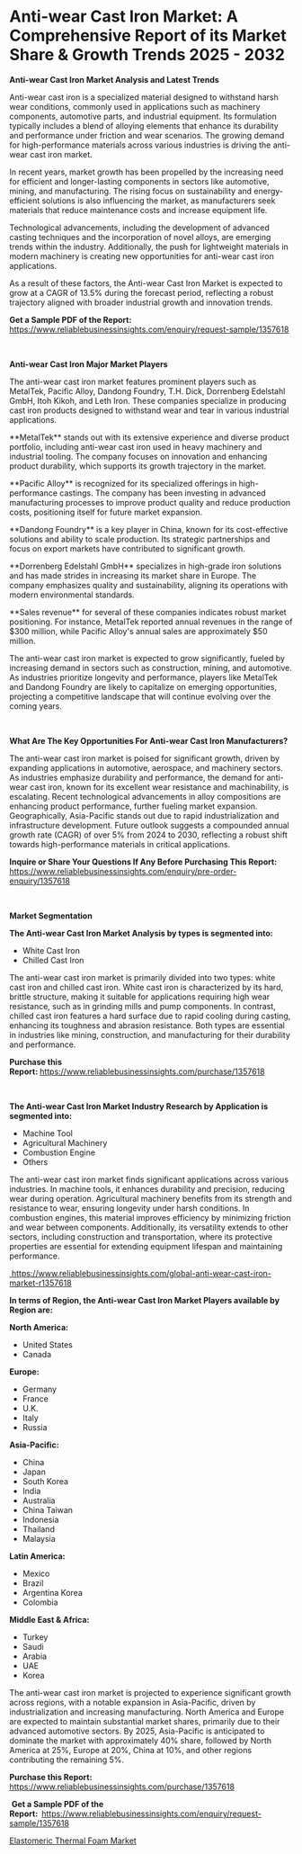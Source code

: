 <p><h1>Anti-wear Cast Iron Market: A Comprehensive Report of its Market Share & Growth Trends 2025 - 2032</h1></p><p><strong>Anti-wear Cast Iron Market Analysis and Latest Trends</strong></p>
<p><p>Anti-wear cast iron is a specialized material designed to withstand harsh wear conditions, commonly used in applications such as machinery components, automotive parts, and industrial equipment. Its formulation typically includes a blend of alloying elements that enhance its durability and performance under friction and wear scenarios. The growing demand for high-performance materials across various industries is driving the anti-wear cast iron market.</p><p>In recent years, market growth has been propelled by the increasing need for efficient and longer-lasting components in sectors like automotive, mining, and manufacturing. The rising focus on sustainability and energy-efficient solutions is also influencing the market, as manufacturers seek materials that reduce maintenance costs and increase equipment life.</p><p>Technological advancements, including the development of advanced casting techniques and the incorporation of novel alloys, are emerging trends within the industry. Additionally, the push for lightweight materials in modern machinery is creating new opportunities for anti-wear cast iron applications. </p><p>As a result of these factors, the Anti-wear Cast Iron Market is expected to grow at a CAGR of 13.5% during the forecast period, reflecting a robust trajectory aligned with broader industrial growth and innovation trends.</p></p>
<p><strong>Get a Sample PDF of the Report:&nbsp;</strong> <a href="https://www.reliablebusinessinsights.com/enquiry/request-sample/1357618?utm_campaign=2731&utm_medium=2&utm_source=Github&utm_content=ia&utm_term=02042025&utm_id=anti-wear-cast-iron">https://www.reliablebusinessinsights.com/enquiry/request-sample/1357618</a></p>
<p>&nbsp;</p>
<p><strong>Anti-wear Cast Iron Major Market Players</strong></p>
<p><p>The anti-wear cast iron market features prominent players such as MetalTek, Pacific Alloy, Dandong Foundry, T.H. Dick, Dorrenberg Edelstahl GmbH, Itoh Kikoh, and Leth Iron. These companies specialize in producing cast iron products designed to withstand wear and tear in various industrial applications.</p><p>**MetalTek** stands out with its extensive experience and diverse product portfolio, including anti-wear cast iron used in heavy machinery and industrial tooling. The company focuses on innovation and enhancing product durability, which supports its growth trajectory in the market.</p><p>**Pacific Alloy** is recognized for its specialized offerings in high-performance castings. The company has been investing in advanced manufacturing processes to improve product quality and reduce production costs, positioning itself for future market expansion.</p><p>**Dandong Foundry** is a key player in China, known for its cost-effective solutions and ability to scale production. Its strategic partnerships and focus on export markets have contributed to significant growth.</p><p>**Dorrenberg Edelstahl GmbH** specializes in high-grade iron solutions and has made strides in increasing its market share in Europe. The company emphasizes quality and sustainability, aligning its operations with modern environmental standards.</p><p>**Sales revenue** for several of these companies indicates robust market positioning. For instance, MetalTek reported annual revenues in the range of $300 million, while Pacific Alloy's annual sales are approximately $50 million. </p><p>The anti-wear cast iron market is expected to grow significantly, fueled by increasing demand in sectors such as construction, mining, and automotive. As industries prioritize longevity and performance, players like MetalTek and Dandong Foundry are likely to capitalize on emerging opportunities, projecting a competitive landscape that will continue evolving over the coming years.</p></p>
<p>&nbsp;</p>
<p><strong>What Are The Key Opportunities For Anti-wear Cast Iron Manufacturers?</strong></p>
<p><p>The anti-wear cast iron market is poised for significant growth, driven by expanding applications in automotive, aerospace, and machinery sectors. As industries emphasize durability and performance, the demand for anti-wear cast iron, known for its excellent wear resistance and machinability, is escalating. Recent technological advancements in alloy compositions are enhancing product performance, further fueling market expansion. Geographically, Asia-Pacific stands out due to rapid industrialization and infrastructure development. Future outlook suggests a compounded annual growth rate (CAGR) of over 5% from 2024 to 2030, reflecting a robust shift towards high-performance materials in critical applications.</p></p>
<p><strong>Inquire or Share Your Questions If Any Before Purchasing This Report:</strong> <a href="https://www.reliablebusinessinsights.com/enquiry/pre-order-enquiry/1357618?utm_campaign=2731&utm_medium=2&utm_source=Github&utm_content=ia&utm_term=02042025&utm_id=anti-wear-cast-iron">https://www.reliablebusinessinsights.com/enquiry/pre-order-enquiry/1357618</a></p>
<p>&nbsp;</p>
<p><strong>Market Segmentation</strong></p>
<p><strong>The Anti-wear Cast Iron Market Analysis by types is segmented into:</strong></p>
<p><ul><li>White Cast Iron</li><li>Chilled Cast Iron</li></ul></p>
<p><p>The anti-wear cast iron market is primarily divided into two types: white cast iron and chilled cast iron. White cast iron is characterized by its hard, brittle structure, making it suitable for applications requiring high wear resistance, such as in grinding mills and pump components. In contrast, chilled cast iron features a hard surface due to rapid cooling during casting, enhancing its toughness and abrasion resistance. Both types are essential in industries like mining, construction, and manufacturing for their durability and performance.</p></p>
<p><strong>Purchase this Report:&nbsp;</strong><a href="https://www.reliablebusinessinsights.com/purchase/1357618?utm_campaign=2731&utm_medium=2&utm_source=Github&utm_content=ia&utm_term=02042025&utm_id=anti-wear-cast-iron">https://www.reliablebusinessinsights.com/purchase/1357618</a></p>
<p>&nbsp;</p>
<p><strong>The Anti-wear Cast Iron Market Industry Research by Application is segmented into:</strong></p>
<p><ul><li>Machine Tool</li><li>Agricultural Machinery</li><li>Combustion Engine</li><li>Others</li></ul></p>
<p><p>The anti-wear cast iron market finds significant applications across various industries. In machine tools, it enhances durability and precision, reducing wear during operation. Agricultural machinery benefits from its strength and resistance to wear, ensuring longevity under harsh conditions. In combustion engines, this material improves efficiency by minimizing friction and wear between components. Additionally, its versatility extends to other sectors, including construction and transportation, where its protective properties are essential for extending equipment lifespan and maintaining performance.</p></p>
<p><a href="https://www.reliablebusinessinsights.com/global-anti-wear-cast-iron-market-r1357618?utm_campaign=2731&utm_medium=2&utm_source=Github&utm_content=ia&utm_term=02042025&utm_id=anti-wear-cast-iron">&nbsp;https://www.reliablebusinessinsights.com/global-anti-wear-cast-iron-market-r1357618</a></p>
<p><strong>In terms of Region, the Anti-wear Cast Iron Market Players available by Region are:</strong></p>
<p>
    <p> <strong> North America: </strong>
        <ul>
            <li>United States</li>
            <li>Canada</li>
        </ul>
        </p> 
    <p> <strong> Europe: </strong>
        <ul>
            <li>Germany</li>
            <li>France</li>
            <li>U.K.</li>
            <li>Italy</li>
            <li>Russia</li>
        </ul>
        </p> 
    <p> <strong> Asia-Pacific: </strong>
        <ul>
            <li>China</li>
            <li>Japan</li>
            <li>South Korea</li>
            <li>India</li>
            <li>Australia</li>
            <li>China Taiwan</li>
            <li>Indonesia</li>
            <li>Thailand</li>
            <li>Malaysia</li>
        </ul>
        </p> 
    <p> <strong> Latin America: </strong>
        <ul>
            <li>Mexico</li>
            <li>Brazil</li>
            <li>Argentina Korea</li>
            <li>Colombia</li>
        </ul>
        </p> 
    <p> <strong> Middle East & Africa: </strong>
        <ul>
            <li>Turkey</li>
            <li>Saudi</li>
            <li>Arabia</li>
            <li>UAE</li>
            <li>Korea</li>
        </ul>
    </p>
    </p>
<p><p>The anti-wear cast iron market is projected to experience significant growth across regions, with a notable expansion in Asia-Pacific, driven by industrialization and increasing manufacturing. North America and Europe are expected to maintain substantial market shares, primarily due to their advanced automotive sectors. By 2025, Asia-Pacific is anticipated to dominate the market with approximately 40% share, followed by North America at 25%, Europe at 20%, China at 10%, and other regions contributing the remaining 5%.</p></p>
<p><strong>Purchase this Report: </strong><a href="https://www.reliablebusinessinsights.com/purchase/1357618?utm_campaign=2731&utm_medium=2&utm_source=Github&utm_content=ia&utm_term=02042025&utm_id=anti-wear-cast-iron">https://www.reliablebusinessinsights.com/purchase/1357618</a></p>
<p>&nbsp;<strong>Get a Sample PDF of the Report:&nbsp;&nbsp;</strong><a href="https://www.reliablebusinessinsights.com/enquiry/request-sample/1357618?utm_campaign=2731&utm_medium=2&utm_source=Github&utm_content=ia&utm_term=02042025&utm_id=anti-wear-cast-iron">https://www.reliablebusinessinsights.com/enquiry/request-sample/1357618</a></p>
<p><strong></strong></p>
<p><p><a href="https://github.com/donnettaletizia/Market-Research-Report-List-1/blob/main/elastomeric-thermal-foam-market.md?utm_campaign=2731&utm_medium=2&utm_source=Github&utm_content=ia&utm_term=02042025&utm_id=anti-wear-cast-iron">Elastomeric Thermal Foam Market</a></p></p>